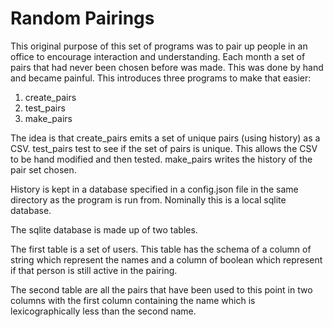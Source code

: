 Random Pairings
===============

This original purpose of this set of programs was to pair up people in an office to
encourage interaction and understanding.  Each month a set of pairs that had never been
chosen before was made.  This was done by hand and became painful.  This introduces
three programs to make that easier:

1) create\_pairs
2) test\_pairs
3) make\_pairs

The idea is that create\_pairs emits a set of unique pairs (using history) as a CSV.
test\_pairs test to see if the set of pairs is unique.  This allows the CSV to be
hand modified and then tested.  make\_pairs writes the history of the pair set chosen.

History is kept in a database specified in a config.json file in the same directory as
the program is run from.  Nominally this is a local sqlite database.

The sqlite database is made up of two tables.

The first table is a set of users.  This table
has the schema of a column of string which represent the names and a column of boolean which
represent if that person is still active in the pairing.

The second table are all the pairs that have been used to this point in two columns with the
first column containing the name which is lexicographically less than the second name.
